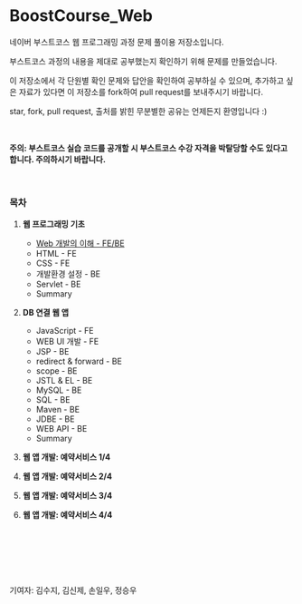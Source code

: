# BoostCourse_Web

네이버 부스트코스 웹 프로그래밍 과정 문제 풀이용 저장소입니다.

부스트코스 과정의 내용을 제대로 공부했는지 확인하기 위해 문제를 만들었습니다.

이 저장소에서 각 단원별 확인 문제와 답안을 확인하여 공부하실 수 있으며, 추가하고 싶은 자료가 있다면 이 저장소를 fork하여 pull request를 보내주시기 바랍니다. 

star, fork, pull request, 출처를 밝힌 무분별한 공유는 언제든지 환영입니다 :) 

<br>

<strong>주의: 부스트코스 실습 코드를 공개할 시 부스트코스 수강 자격을 박탈당할 수도 있다고 합니다. 주의하시기 바랍니다.</strong>

<br>

### 목차

1. <strong>웹 프로그래밍 기초</strong>

   - [Web 개발의 이해 - FE/BE](https://github.com/ShinJeKim/BoostCourse_Web/blob/master/1.%20%EC%9B%B9%20%ED%94%84%EB%A1%9C%EA%B7%B8%EB%9E%98%EB%B0%8D%20%EA%B8%B0%EC%B4%88/Web%20%EA%B0%9C%EB%B0%9C%EC%9D%98%20%EC%9D%B4%ED%95%B4.md)
   - HTML - FE
   - CSS - FE
   - 개발환경 설정 - BE
   - Servlet - BE
   - Summary

2. <strong>DB 연결 웹 앱</strong>
   - JavaScript - FE
   - WEB UI 개발 - FE
   - JSP - BE
   - redirect & forward - BE
   - scope - BE
   - JSTL & EL - BE
   - MySQL - BE
   - SQL - BE
   - Maven - BE
   - JDBE - BE
   - WEB API - BE
   - Summary

3. <strong>웹 앱 개발: 예약서비스 1/4</strong>

4. <strong>웹 앱 개발: 예약서비스 2/4</strong>

5. <strong>웹 앱 개발: 예약서비스 3/4</strong>

6. <strong>웹 앱 개발: 예약서비스 4/4</strong>

<br>
<br>
<br>
<br>
<br>

기여자: 김수지, 김신제, 손일우, 정승우
